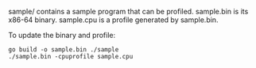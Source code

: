 sample/ contains a sample program that can be profiled.
sample.bin is its x86-64 binary.
sample.cpu is a profile generated by sample.bin.

To update the binary and profile:

```shell
go build -o sample.bin ./sample
./sample.bin -cpuprofile sample.cpu
```
